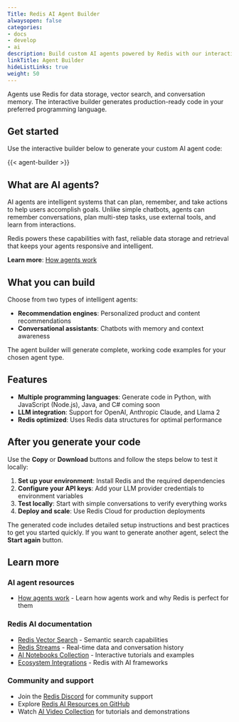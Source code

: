 ```yaml
---
Title: Redis AI Agent Builder
alwaysopen: false
categories:
- docs
- develop
- ai
description: Build custom AI agents powered by Redis with our interactive code generator
linkTitle: Agent Builder
hideListLinks: true
weight: 50
---
```



Agents use Redis for data storage, vector search, and conversation memory. The interactive builder generates production-ready code in your preferred programming language.

## Get started

Use the interactive builder below to generate your custom AI agent code:

{{< agent-builder >}}

## What are AI agents?

AI agents are intelligent systems that can plan, remember, and take actions to help users accomplish goals. Unlike simple chatbots, agents can remember conversations, plan multi-step tasks, use external tools, and learn from interactions.

Redis powers these capabilities with fast, reliable data storage and retrieval that keeps your agents responsive and intelligent.

**Learn more**: [How agents work](agent-concepts/)

## What you can build

Choose from two types of intelligent agents:

- **Recommendation engines**: Personalized product and content recommendations
- **Conversational assistants**: Chatbots with memory and context awareness

The agent builder will generate complete, working code examples for your chosen agent type.

## Features

- **Multiple programming languages**: Generate code in Python, with JavaScript (Node.js), Java, and C# coming soon
- **LLM integration**: Support for OpenAI, Anthropic Claude, and Llama 2
- **Redis optimized**: Uses Redis data structures for optimal performance

## After you generate your code

Use the **Copy** or **Download** buttons and follow the steps below to test it locally:

1. **Set up your environment**: Install Redis and the required dependencies
2. **Configure your API keys**: Add your LLM provider credentials to environment variables
3. **Test locally**: Start with simple conversations to verify everything works
4. **Deploy and scale**: Use Redis Cloud for production deployments

The generated code includes detailed setup instructions and best practices to get you started quickly. If you want to generate another agent, select the **Start again** button.

## Learn more

### AI agent resources

- [How agents work](agent-concepts/) - Learn how agents work and why Redis is perfect for them

### Redis AI documentation

- [Redis Vector Search](/develop/interact/search-and-query/vector-search/) - Semantic search capabilities
- [Redis Streams](/develop/data-types/streams/) - Real-time data and conversation history
- [AI Notebooks Collection](/develop/ai/notebook-collection/) - Interactive tutorials and examples
- [Ecosystem Integrations](/develop/ai/ecosystem-integrations/) - Redis with AI frameworks

### Community and support

- Join the [Redis Discord](https://discord.gg/redis) for community support
- Explore [Redis AI Resources on GitHub](https://github.com/redis-developer/redis-ai-resources)
- Watch [AI Video Collection](/develop/ai/ai-videos/) for tutorials and demonstrations
